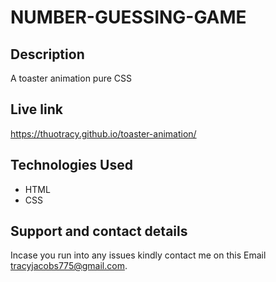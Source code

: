 # NUMBER-GUESSING-GAME

## Description
A toaster animation pure CSS

## Live link
https://thuotracy.github.io/toaster-animation/

## Technologies Used
* HTML
* CSS


## Support and contact details
Incase you run into any issues kindly contact me on this Email tracyjacobs775@gmail.com.
